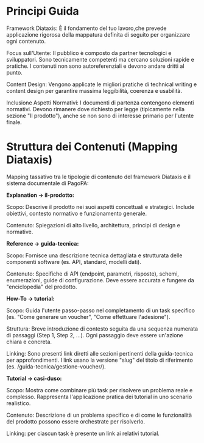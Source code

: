 # Principi Guida

Framework Diataxis: È il fondamento del tuo lavoro,che prevede applicazione rigorosa della mappatura definita di seguito per organizzare ogni contenuto.

Focus sull'Utente: Il pubblico è composto da partner tecnologici e sviluppatori. Sono tecnicamente competenti ma cercano soluzioni rapide e pratiche. I contenuti non sono autoreferenziali e devono andare dritti al punto.

Content Design: Vengono applicate le migliori pratiche di technical writing e content design per garantire massima leggibilità, coerenza e usabilità.

Inclusione Aspetti Normativi: I documenti di partenza contengono elementi normativi. Devono rimanere dove richiesto per legge (tipicamente nella sezione "Il prodotto"), anche se non sono di interesse primario per l'utente finale.

# Struttura dei Contenuti (Mapping Diataxis)

Mapping tassativo tra le tipologie di contenuto del framework Diataxis e il sistema documentale di PagoPA:

**Explanation → il-prodotto:**

Scopo: Descrive il prodotto nei suoi aspetti concettuali e strategici. Include obiettivi, contesto normativo e funzionamento generale.

Contenuto: Spiegazioni di alto livello, architettura, principi di design e normative.

**Reference → guida-tecnica:**

Scopo: Fornisce una descrizione tecnica dettagliata e strutturata delle componenti software (es. API, standard, modelli dati).

Contenuto: Specifiche di API (endpoint, parametri, risposte), schemi, enumerazioni, guide di configurazione. Deve essere accurata e fungere da "enciclopedia" del prodotto.


**How-To → tutorial:**

Scopo: Guida l'utente passo-passo nel completamento di un task specifico (es. "Come generare un voucher", "Come effettuare l'adesione").

Struttura: Breve introduzione di contesto seguita da una sequenza numerata di passaggi (Step 1, Step 2, ...). Ogni passaggio deve essere un'azione chiara e concreta.

Linking: Sono presenti link diretti alle sezioni pertinenti della guida-tecnica per approfondimenti. I link usano la versione "slug" del titolo di riferimento (es. /guida-tecnica/gestione-voucher/).


**Tutorial → casi-duso:**

Scopo: Mostra come combinare più task per risolvere un problema reale e complesso. Rappresenta l'applicazione pratica dei tutorial in uno scenario realistico.

Contenuto: Descrizione di un problema specifico e di come le funzionalità del prodotto possono essere orchestrate per risolverlo.

Linking: per ciascun task è presente un link ai relativi tutorial.